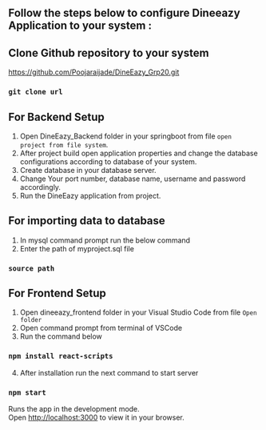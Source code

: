 ## Follow the steps below to configure Dineeazy Application to your system :



## Clone Github repository to your system
https://github.com/Poojaraijade/DineEazy_Grp20.git

### `git clone url`



## For Backend Setup

1. Open DineEazy_Backend folder in your springboot from file `open project from file system`.
2. After project build open application properties and change the database configurations      according to database of your system.
3. Create database in your database server.
3. Change Your port number, database name, username and password accordingly.
4. Run the DineEazy application from project.




## For importing data to database

1. In mysql command prompt run the below command
2. Enter the path of myproject.sql file 

### `source path`




## For Frontend Setup

1. Open dineeazy_frontend folder in your Visual Studio Code from file `Open folder`
2. Open command prompt from terminal of VSCode
3. Run the command below
### `npm install react-scripts`
4. After installation run the next command to start server
### `npm start`

Runs the app in the development mode.\
Open [http://localhost:3000](http://localhost:3000) to view it in your browser.















